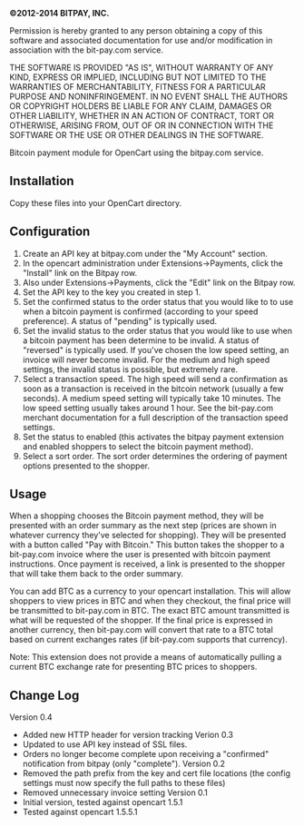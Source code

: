<strong>©2012-2014 BITPAY, INC.</strong>

Permission is hereby granted to any person obtaining a copy of this software
and associated documentation for use and/or modification in association with
the bit-pay.com service.

THE SOFTWARE IS PROVIDED "AS IS", WITHOUT WARRANTY OF ANY KIND, EXPRESS OR
IMPLIED, INCLUDING BUT NOT LIMITED TO THE WARRANTIES OF MERCHANTABILITY,
FITNESS FOR A PARTICULAR PURPOSE AND NONINFRINGEMENT. IN NO EVENT SHALL THE
AUTHORS OR COPYRIGHT HOLDERS BE LIABLE FOR ANY CLAIM, DAMAGES OR OTHER
LIABILITY, WHETHER IN AN ACTION OF CONTRACT, TORT OR OTHERWISE, ARISING FROM,
OUT OF OR IN CONNECTION WITH THE SOFTWARE OR THE USE OR OTHER DEALINGS IN
THE SOFTWARE.

Bitcoin payment module for OpenCart using the bitpay.com service.

Installation
------------
Copy these files into your OpenCart directory.

Configuration
-------------
1. Create an API key at bitpay.com under the "My Account" section.
2. In the opencart administration under Extensions->Payments, click the "Install"
   link on the Bitpay row.
3. Also under Extensions->Payments, click the "Edit" link on the Bitpay row.
4. Set the API key to the key you created in step 1.  
5. Set the confirmed status to the order status that you would like to to use
   when a bitcoin payment is confirmed (according to your speed preference).  A
   status of "pending" is typically used.
6. Set the invalid status to the order status that you would like to use when a
    bitcoin payment has been determine to be invalid.  A status of "reversed" is
    typically used.  If you've chosen the low speed setting, an invoice will never
    become invalid.  For the medium and high speed settings, the invalid status is
    possible, but extremely rare.
7. Select a transaction speed.  The high speed will send a confirmation as soon
    as a transaction is received in the bitcoin network (usually a few seconds).  A
    medium speed setting will typically take 10 minutes.  The low speed setting
    usually takes around 1 hour.  See the bit-pay.com merchant documentation for a 
    full description of the transaction speed settings.
8. Set the status to enabled (this activates the bitpay payment extension and 
    enabled shoppers to select the bitcoin payment method).
9. Select a sort order.  The sort order determines the ordering of payment options
    presented to the shopper.

Usage
-----
When a shopping chooses the Bitcoin payment method, they will be presented with an
order summary as the next step (prices are shown in whatever currency they've selected
for shopping).  They will be presented with a button called "Pay with Bitcoin."  This
button takes the shopper to a bit-pay.com invoice where the user is presented with
bitcoin payment instructions.  Once payment is received, a link is presented to the 
shopper that will take them back to the order summary.

You can add BTC as a currency to your opencart installation.  This will allow shoppers
to view prices in BTC and when they checkout, the final price will be transmitted to
bit-pay.com in BTC.  The exact BTC amount transmitted is what will be requested of the 
shopper.  If the final price is expressed in another currency, then bit-pay.com will
convert that rate to a BTC total based on current exchanges rates (if bit-pay.com
supports that currency).  

Note: This extension does not provide a means of automatically pulling a current
BTC exchange rate for presenting BTC prices to shoppers.

Change Log
----------
Version 0.4
  - Added new HTTP header for version tracking
Verion 0.3
  - Updated to use API key instead of SSL files.
  - Orders no longer become complete upon receiving a "confirmed" notification from bitpay (only "complete").
Version 0.2
  - Removed the path prefix from the key and cert file locations (the config settings
      must now specify the full paths to these files)
  - Removed unnecessary invoice setting
Version 0.1
  - Initial version, tested against opencart 1.5.1
  - Tested against opencart 1.5.5.1

